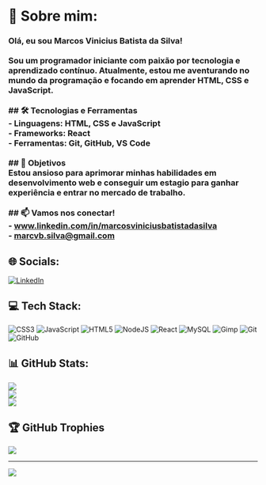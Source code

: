 # 💫 Sobre mim:
### Olá, eu sou Marcos Vinicius Batista da Silva!<br><br>Sou um programador iniciante com paixão por tecnologia e aprendizado contínuo. Atualmente, estou me aventurando no mundo da programação e focando em aprender HTML, CSS e JavaScript.<br><br>## 🛠️ Tecnologias e Ferramentas<br>- Linguagens: HTML, CSS e JavaScript<br>- Frameworks: React<br>- Ferramentas: Git, GitHub, VS Code<br><br>## 🎯 Objetivos<br>Estou ansioso para aprimorar minhas habilidades em desenvolvimento web e conseguir um estagio para ganhar experiência e entrar no mercado de trabalho.<br><br>## 📫 Vamos nos conectar!<br>- www.linkedin.com/in/marcosviniciusbatistadasilva<br>- marcvb.silva@gmail.com<br>


## 🌐 Socials:
[![LinkedIn](https://img.shields.io/badge/LinkedIn-%230077B5.svg?logo=linkedin&logoColor=white)](https://linkedin.com/in/MarcosViniciusBatistadaSilva) 

## 💻 Tech Stack:
![CSS3](https://img.shields.io/badge/css3-%231572B6.svg?style=for-the-badge&logo=css3&logoColor=white) ![JavaScript](https://img.shields.io/badge/javascript-%23323330.svg?style=for-the-badge&logo=javascript&logoColor=%23F7DF1E) ![HTML5](https://img.shields.io/badge/html5-%23E34F26.svg?style=for-the-badge&logo=html5&logoColor=white) ![NodeJS](https://img.shields.io/badge/node.js-6DA55F?style=for-the-badge&logo=node.js&logoColor=white) ![React](https://img.shields.io/badge/react-%2320232a.svg?style=for-the-badge&logo=react&logoColor=%2361DAFB) ![MySQL](https://img.shields.io/badge/mysql-4479A1.svg?style=for-the-badge&logo=mysql&logoColor=white) ![Gimp](https://img.shields.io/badge/figma-%23F24E1E.svg?style=for-the-badge&logo=figma&logoColor=white) ![Git](https://img.shields.io/badge/git-%23F05033.svg?style=for-the-badge&logo=git&logoColor=white) ![GitHub](https://img.shields.io/badge/github-%23121011.svg?style=for-the-badge&logo=github&logoColor=white)
## 📊 GitHub Stats:
![](https://github-readme-stats.vercel.app/api?username=marcdevofc&theme=dark&hide_border=false&include_all_commits=false&count_private=false)<br/>
![](https://github-readme-streak-stats.herokuapp.com/?user=marcdevofc&theme=dark&hide_border=false)<br/>
![](https://github-readme-stats.vercel.app/api/top-langs/?username=marcdevofc&theme=dark&hide_border=false&include_all_commits=false&count_private=false&layout=compact)

## 🏆 GitHub Trophies
![](https://github-profile-trophy.vercel.app/?username=marcdevofc&theme=radical&no-frame=false&no-bg=true&margin-w=4)

---
[![](https://visitcount.itsvg.in/api?id=marcdevofc&icon=0&color=0)](https://visitcount.itsvg.in)

<!-- Proudly created with GPRM ( https://gprm.itsvg.in ) -->
